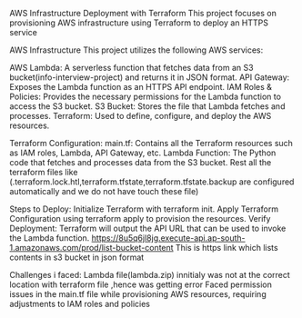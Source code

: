 AWS Infrastructure Deployment with Terraform
This project focuses on provisioning AWS infrastructure using Terraform to deploy an HTTPS service

AWS Infrastructure
This project utilizes the following AWS services:

AWS Lambda: A serverless function that fetches data from an S3 bucket(info-interview-project) and returns it in JSON format.
API Gateway: Exposes the Lambda function as an HTTPS API endpoint.
IAM Roles & Policies: Provides the necessary permissions for the Lambda function to access the S3 bucket.
S3 Bucket: Stores the file that Lambda fetches and processes.
Terraform: Used to define, configure, and deploy the AWS resources.

Terraform Configuration:
main.tf: Contains all the Terraform resources such as IAM roles, Lambda, API Gateway, etc.
Lambda Function: The Python code that fetches and processes data from the S3 bucket.
Rest all the terraform files like (.terraform.lock.htl,terraform.tfstate,terraform.tfstate.backup are configured
automatically and we do not have touch these file)

Steps to Deploy:
Initialize Terraform with terraform init.
Apply Terraform Configuration using terraform apply to provision the resources.
Verify Deployment: Terraform will output the API URL that can be used to invoke the Lambda function.
https://8u5q6jl8jg.execute-api.ap-south-1.amazonaws.com/prod/list-bucket-content
This is https link which lists contents in s3 bucket in json format

Challenges i faced:
Lambda file(lambda.zip) innitialy was not at the correct location with terraform file ,hence was getting error
Faced permission issues in the main.tf file while provisioning AWS resources, requiring adjustments to IAM roles and policies
